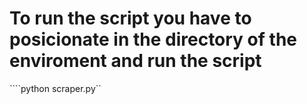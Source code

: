 # To run the script you have to posicionate in the directory of the enviroment and run the script

````python scraper.py``